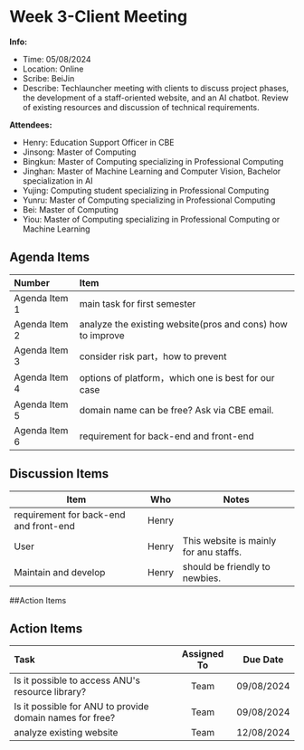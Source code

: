 # Week 3-Client Meeting
**Info:**
- Time: 05/08/2024
- Location: Online
- Scribe: BeiJin
- Describe: Techlauncher meeting with clients to discuss project phases, the development of a staff-oriented website, and an AI chatbot. Review of existing resources and discussion of technical requirements.

**Attendees:**
- Henry: Education Support Officer in CBE
- Jinsong: Master of Computing
- Bingkun: Master of Computing specializing in Professional Computing
- Jinghan: Master of Machine Learning and Computer Vision, Bachelor specialization in AI
- Yujing: Computing student specializing in Professional Computing
- Yunru: Master of Computing specializing in Professional Computing
- Bei: Master of Computing
- Yiou: Master of Computing specializing in Professional Computing or Machine Learning


## Agenda Items
|Number          | Item                                               |
|:---------------|:---------------------------------------------------|
|Agenda Item 1   | main task for first semester                  |
|Agenda Item 2   | analyze the existing website(pros and cons) how to improve|
|Agenda Item 3   | consider risk part，how to prevent                |
|Agenda Item 4   | options of platform，which one is best for our case         |
|Agenda Item 5   | domain name can be free?  Ask via CBE email.            |
|Agenda Item 6   | requirement for back-end and front-end         |

## Discussion Items
| Item                           |Who            |Notes                                       |
|--------------------------------|---------------|--------------------------------------------|
| requirement for back-end and front-end   |Henry           ||Users can post content by themselves, no comments are needed,
| User       |Henry           |This website is mainly for anu staffs.|
| Maintain and develop |Henry           |should be friendly to newbies.|

##Action Items

## Action Items
|Task                           | Assigned To |Due Date             |
|:------------------------------|:-----------:|:-------------------:|
|Is it possible to access ANU's resource library?|    Team     |09/08/2024           |
|Is it possible for ANU to provide domain names for free?   |    Team     |09/08/2024           |
|analyze existing website   |    Team     |12/08/2024           |

